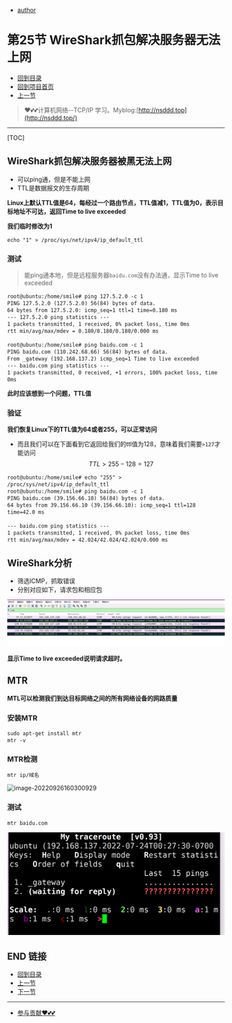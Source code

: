 + [author](https://github.com/3293172751)

# 第25节 WireShark抓包解决服务器无法上网

+ [回到目录](../README.md)
+ [回到项目首页](../../README.md)
+ [上一节](24.md)
> ❤️💕💕计算机网络--TCP/IP 学习。Myblog:[http://nsddd.top](http://nsddd.top/)
---
[TOC]

## WireShark抓包解决服务器被黑无法上网

+ 可以ping通，但是不能上网
+ TTL是数据报文的生存周期

**Linux上默认TTL值是64，每经过一个路由节点，TTL值减1，TTL值为0，表示目标地址不可达，返回Time to live exceeded**

**我们临时修改为1**

```
echo "1" > /proc/sys/net/ipv4/ip_default_ttl
```

### 测试

> 能ping通本地，但是远程服务器`baidu.com`没有办法通，显示Time to live exceeded

```
root@ubuntu:/home/smile# ping 127.5.2.0 -c 1
PING 127.5.2.0 (127.5.2.0) 56(84) bytes of data.
64 bytes from 127.5.2.0: icmp_seq=1 ttl=1 time=0.180 ms
--- 127.5.2.0 ping statistics ---
1 packets transmitted, 1 received, 0% packet loss, time 0ms
rtt min/avg/max/mdev = 0.180/0.180/0.180/0.000 ms

root@ubuntu:/home/smile# ping baidu.com -c 1
PING baidu.com (110.242.68.66) 56(84) bytes of data.
From _gateway (192.168.137.2) icmp_seq=1 Time to live exceeded
--- baidu.com ping statistics ---
1 packets transmitted, 0 received, +1 errors, 100% packet loss, time 0ms
```

**此时应该想到一个问题，TTL值**



### 验证

**我们恢复Linux下的TTL值为64或者255，可以正常访问**

+ 而且我们可以在下面看到它返回给我们的ttl值为128，意味着我们需要`>127`才能访问
  $$
  TTL > 255 - 128 =  127
  $$

```
root@ubuntu:/home/smile# echo "255" > /proc/sys/net/ipv4/ip_default_ttl
root@ubuntu:/home/smile# ping baidu.com -c 1
PING baidu.com (39.156.66.10) 56(84) bytes of data.
64 bytes from 39.156.66.10 (39.156.66.10): icmp_seq=1 ttl=128 time=42.0 ms

--- baidu.com ping statistics ---
1 packets transmitted, 1 received, 0% packet loss, time 0ms
rtt min/avg/max/mdev = 42.024/42.024/42.024/0.000 ms
```



## WireShark分析

+ 筛选ICMP，抓取错误
+ 分别对应如下，请求包和相应包

![image-20220724150754239](assets/image-20220724150754239.png)

**显示Time to live exceeded说明请求超时。**



## MTR

**MTL可以检测我们到达目标网络之间的所有网络设备的网路质量**

### 安装MTR

```
sudo apt-get install mtr
mtr -v
```

### MTR检测

```
mtr ip/域名
```

![image-20220926160300929](http://sm.nsddd.top/smimage-20220926160300929.png?xxw@nsddd.top)

### 测试

```
mtr baidu.com
```

![image-20220724152736678](assets/image-20220724152736678.png)

## END 链接

+ [回到目录](../README.md)
+ [上一节](24.md)
+ [下一节](26.md)
---
+ [参与贡献❤️💕💕](https://github.com/3293172751/CS_COURSE/blob/master/Git/git-contributor.md)
